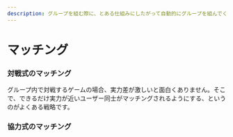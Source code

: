 ```yaml
---
description: グループを組む際に、とある仕組みにしたがって自動的にグループを組んでくれると楽なことがあります。
---
```


# マッチング

### 対戦式のマッチング

グループ内で対戦するゲームの場合、実力差が激しいと面白くありません。そこで、できるだけ実力が近いユーザー同士がマッチングされるようにする、というのがよくある戦略です。

### 協力式のマッチング



